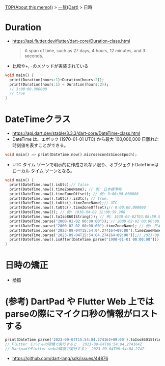 [TOP(About this memo))](../README.md) > [一覧(Dart)](./README.md) > 日時


# Duration
* https://api.flutter.dev/flutter/dart-core/Duration-class.html
  > A span of time, such as 27 days, 4 hours, 12 minutes, and 3 seconds.
* 比較や+, -のメソッドが実装されている
```dart
void main() {
  print(Duration(hours:1)+Duration(hours:2));
  print(Duration(hours:1) < Duration(hours:2));
  // 3:00:00.000000
  // true
}
```

# DateTimeクラス
* https://api.dart.dev/stable/3.3.3/dart-core/DateTime-class.html
* DateTime は、エポック (1970-01-01 UTC) から最大 100,000,000 日離れた時刻値を表すことができる。
```dart
void main() => print(DateTime.now().microsecondsSinceEpoch);
```
* UTC タイム ゾーンで明示的に作成されない限り、オブジェクトDateTimeはローカル タイム ゾーンとなる。
```dart
void main() {
  print(DateTime.now().isUtc);// false
  print(DateTime.now().timeZoneName); // 例: 日本標準時
  print(DateTime.now().timeZoneOffset); // 例: 9:00:00.000000
  print(DateTime.now().toUtc().isUtc); // true;
  print(DateTime.now().toUtc().timeZoneName);// UTC
  print(DateTime.now().toUtc().timeZoneOffset);// 0:00:00.000000
  print(DateTime.now()); // 例: 1930-04-02 12:08:59.908  
  print(DateTime.now().toIso8601String()); // 例: 1930-04-02T03:08:59.908Z
  print(DateTime.parse("2000-02-02 00:00:00")); // 2000-02-02 00:00:00.000
  print(DateTime.parse("2000-02-02 00:00:00").timeZoneName); // 例: 日本標準時 ※ parseしたときはタイムゾーンがローカルタイムゾーンとなる。
  print(DateTime.parse('2023-09-04T15:54:04.274164+09:00').timeZoneName);// UTC ※ parseにおいてタイムゾーン付きで渡すとタイムゾーンがUTCとなる
  print(DateTime.parse('2023-09-04T15:54:04.274164+09:00'));// 2023-09-04 06:54:04.274Z
  print(DateTime.now().isAfter(DateTime.parse("1900-01-01 00:00:00"))); // true
}
```

# 日時の矯正
* [参照](./dart_fake_async.md)


# (参考) DartPad や Flutter Web 上ではparseの際にマイクロ秒の情報がロストする
```dart
print(DateTime.parse('2023-09-04T15:54:04.274164+09:00').toIso8601String());
// Flutter モバイルの環境で実行すると 　2023-09-04T06:54:04.274164Z
// DartpadやFlutter webの環境で実行すると　2023-09-04T06:54:04.274Z
```
* https://github.com/dart-lang/sdk/issues/44876
  


